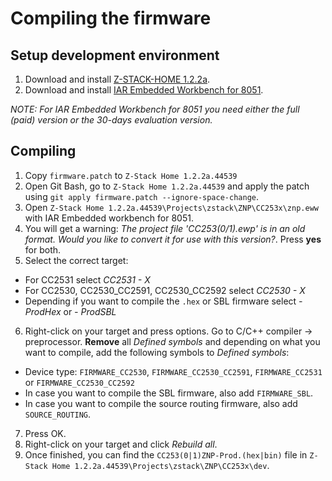 # Compiling the firmware

## Setup development environment
1. Download and install [Z-STACK-HOME 1.2.2a](http://www.ti.com/tool/z-stack-archive).
2. Download and install [IAR Embedded Workbench for 8051](https://www.iar.com/iar-embedded-workbench/#!?architecture=8051).

*NOTE: For IAR Embedded Workbench for 8051 you need either the full (paid) version or the 30-days evaluation version.*

## Compiling
1. Copy `firmware.patch` to `Z-Stack Home 1.2.2a.44539`
2. Open Git Bash, go to `Z-Stack Home 1.2.2a.44539` and apply the patch using `git apply firmware.patch --ignore-space-change`.
3. Open `Z-Stack Home 1.2.2a.44539\Projects\zstack\ZNP\CC253x\znp.eww` with IAR Embedded workbench for 8051.
4. You will get a warning: *The project file 'CC253(0/1).ewp' is in an old format. Would you like to convert it for use with this version?*. Press **yes** for both.
5. Select the correct target:
  - For CC2531 select *CC2531 - X*
  - For CC2530, CC2530_CC2591, CC2530_CC2592 select *CC2530 - X*
  - Depending if you want to compile the `.hex` or SBL firmware select *- ProdHex* or *- ProdSBL*
6. Right-click on your target and press options. Go to C/C++ compiler -> preprocessor. **Remove** all *Defined symbols* and depending on what you want to compile, add the following symbols to *Defined symbols*:
- Device type: `FIRMWARE_CC2530`, `FIRMWARE_CC2530_CC2591`, `FIRMWARE_CC2531` or `FIRMWARE_CC2530_CC2592`
- In case you want to compile the SBL firmware, also add `FIRMWARE_SBL`.
- In case you want to compile the source routing firmware, also add `SOURCE_ROUTING`.
7. Press OK.
8. Right-click on your target and click *Rebuild all*.
9. Once finished, you can find the `CC253(0|1)ZNP-Prod.(hex|bin)` file in `Z-Stack Home 1.2.2a.44539\Projects\zstack\ZNP\CC253x\dev`.
